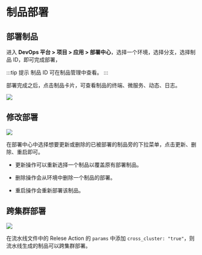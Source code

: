 # 制品部署
## 部署制品

进入 **DevOps 平台 > 项目 > 应用 > 部署中心**，选择一个环境，选择分支，选择制品 ID，即可完成部署，

:::tip 提示
制品 ID 可在制品管理中查看。
:::

部署完成之后，点击制品卡片，可查看制品的终端、微服务、动态、日志。

![](https://terminus-paas.oss-cn-hangzhou.aliyuncs.com/paas-doc/2021/08/23/d4ac420c-fe43-4c2a-8514-17ac02339acb.png)

## 修改部署
![](https://terminus-paas.oss-cn-hangzhou.aliyuncs.com/paas-doc/2021/08/23/ced8ac9b-2634-4912-8675-4745d1620700.png)

在部署中心中选择想要更新或删除的已被部署的制品旁的下拉菜单，点击更新、删除、重启即可。

* 更新操作可以重新选择一个制品以覆盖原有部署制品。

* 删除操作会从环境中删除一个制品的部署。

* 重启操作会重新部署该制品。

## 跨集群部署
![](https://terminus-paas.oss-cn-hangzhou.aliyuncs.com/paas-doc/2021/08/23/13f6a8d4-59d8-4159-a2f3-7eca15aefdc0.png)

在流水线文件中的 Relese Action 的 `params` 中添加 `cross_cluster: "true"`，则流水线生成的制品可以跨集群部署。

